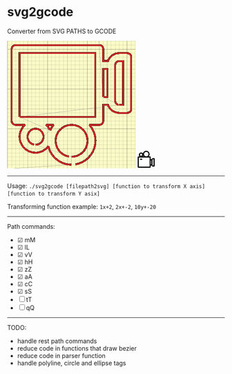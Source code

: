 # svg2gcode
Converter from SVG PATHS to GCODE

![example_gcode](./images/camera_gcode.png)
![example_svg](./images/camera_svg.png)

---
Usage: `./svg2gcode [filepath2svg] [function to transform X axis] [function to transform Y asix]`

Transforming function example: `1x+2`, `2x+-2`, `10y+-20`

---
Path commands:
- &#9745; mM
- &#9745; lL
- &#9745; vV
- &#9745; hH   
- &#9745; zZ
- &#9745; aA
- &#9745; cC
- &#9745; sS
- &#9744; tT
- &#9744; qQ

---
TODO:
* handle rest path commands
* reduce code in functions that draw bezier
* reduce code in parser function
* handle polyline, circle and ellipse tags
